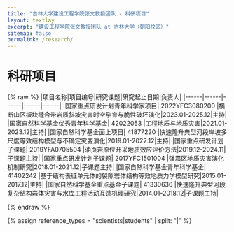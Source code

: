 ```yaml
---
title: "吉林大学建设工程学院张文教授团队 - 科研项目"
layout: textlay
excerpt: "建设工程学院张文教授团队 at 吉林大学（朝阳校区）"
sitemap: false
permalink: /research/
---
```


# 科研项目
{% raw %}
|项目名称|项目编号|研究课题|研究起止日期|负责人|
|------|------|------|------|------|
|国家重点研发计划青年科学家项目| 2022YFC3080200 |横断山区板块缝合带岩质斜坡灾害时空孕育与脆性破坏演化|2023.01-2025.12|主持|
|国家自然科学基金优秀青年科学基金| 42022053 |工程地质与地质灾害|2021.01-2023.12|主持|
|国家自然科学基金面上项目| 41877220 |快速隆升典型河段岸坡多尺度等效结构模型与不确定灾变演化|2019.01-2022.12|主持|
|国家重点研发计划子课题| 2019YFA0705504 |油页岩原位开采地质效应评价方法|2019.12-2024.11|子课题主持|
|国家重点研发计划子课题| 2017YFC1501004 |强震区地质灾害演化机制研究|2018.01-2021.12|子课题主持|
|国家自然科学基金青年科学基金| 41402242 |基于结构表征单元体的裂隙岩体结构等效地质力学模型研究|2015.01-2017.12|主持|
|国家自然科学基金重点基金子课题| 41330636 |快速隆升典型河段复杂结构岩体灾害与水库工程活动互馈机理研究|2014.01-2018.12|子课题主持|

{% endraw %}

{% assign reference_types = "scientists|students" | split: "|" %}



